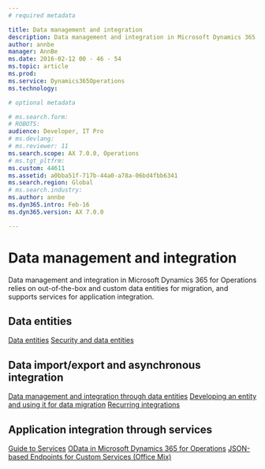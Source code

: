 ```yaml
---
# required metadata

title: Data management and integration
description: Data management and integration in Microsoft Dynamics 365 for Operations relies on out-of-the-box and custom data entities for migration, and supports services for application integration. 
author: annbe
manager: AnnBe
ms.date: 2016-02-12 00 - 46 - 54
ms.topic: article
ms.prod: 
ms.service: Dynamics365Operations
ms.technology: 

# optional metadata

# ms.search.form: 
# ROBOTS: 
audience: Developer, IT Pro
# ms.devlang: 
# ms.reviewer: 11
ms.search.scope: AX 7.0.0, Operations
# ms.tgt_pltfrm: 
ms.custom: 44611
ms.assetid: a0bba51f-717b-44a0-a78a-06bd4fbb6341
ms.search.region: Global
# ms.search.industry: 
ms.author: annbe
ms.dyn365.intro: Feb-16
ms.dyn365.version: AX 7.0.0

---
```


# Data management and integration

Data management and integration in Microsoft Dynamics 365 for Operations relies on out-of-the-box and custom data entities for migration, and supports services for application integration. 

Data entities
-------------

[Data entities](data-entities.md) [Security and data entities](security-data-entities.md)

## Data import/export and asynchronous integration
[Data management and integration through data entities](data-management-integration-data-entity.md) [Developing an entity and using it for data migration](develop-entity-for-data-migration.md) [Recurring integrations](recurring-integrations.md)

## Application integration through services
[Guide to Services](services-home-page.md) [OData in Microsoft Dynamics 365 for Operations](odata.md) [JSON-based Endpoints for Custom Services (Office Mix)](https://mix.office.com/watch/12e4fejbgj429)

